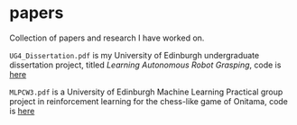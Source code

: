 # papers
Collection of papers and research I have worked on.

`UG4_Dissertation.pdf` is my University of Edinburgh undergraduate dissertation project, titled _Learning Autonomous Robot Grasping_, code is [here](https://github.com/olliejday/ug4_project)

`MLPCW3.pdf` is a University of Edinburgh Machine Learning Practical group project in reinforcement learning for the chess-like game of Onitama, code is [here](https://github.com/Ollie-Gustav-Tim/MLP-CW2/tree/self-play)
